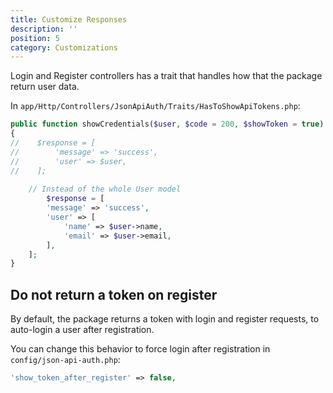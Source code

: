 ```yaml
---
title: Customize Responses
description: ''
position: 5
category: Customizations
---
```


Login and Register controllers has a trait that handles how that the package return user data.

In `app/Http/Controllers/JsonApiAuth/Traits/HasToShowApiTokens.php`:

```php
public function showCredentials($user, $code = 200, $showToken = true)
{
//    $response = [
//        'message' => 'success',
//        'user' => $user,
//    ];
    
    // Instead of the whole User model
        $response = [
        'message' => 'success',
        'user' => [
            'name' => $user->name,
            'email' => $user->email,
        ],
    ];
}
```

## Do not return a token on register

By default, the package returns a token with login and register requests, to auto-login a user after registration.

You can change this behavior to force login after registration in `config/json-api-auth.php`:

```php
'show_token_after_register' => false,
```